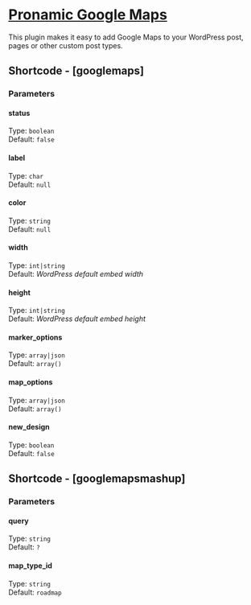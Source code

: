 # [Pronamic Google Maps](http://www.happywp.com/plugins/pronamic-google-maps/)

This plugin makes it easy to add Google Maps to your WordPress post, pages or other custom post types.

## Shortcode - [googlemaps]

### Parameters

#### status

Type: `boolean`  
Default: `false`  

#### label

Type: `char`  
Default: `null`  

#### color

Type: `string`  
Default: `null`  

#### width

Type: `int|string`  
Default: *WordPress default embed width*

#### height

Type: `int|string`  
Default: *WordPress default embed height*

#### marker_options

Type: `array|json`  
Default: `array()`  

#### map_options

Type: `array|json`  
Default: `array()`  

#### new_design

Type: `boolean`  
Default: `false`  


## Shortcode - [googlemapsmashup]

### Parameters

#### query

Type: `string`  
Default: `?`  

#### map_type_id

Type: `string`  
Default: `roadmap`  
